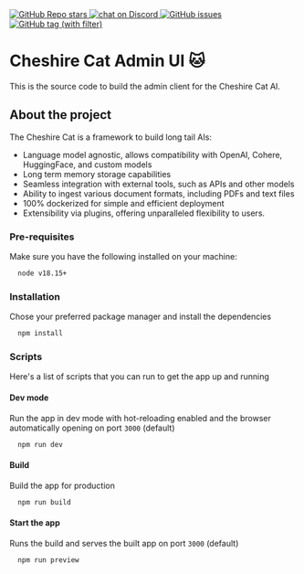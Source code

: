 <a href="https://github.com/cheshire-cat-ai/admin-vue">
  <img alt="GitHub Repo stars" src="https://img.shields.io/github/stars/cheshire-cat-ai/admin-vue?style=social">
</a>
<a href="https://discord.gg/bHX5sNFCYU">
  <img src="https://img.shields.io/discord/1092359754917089350?logo=discord" alt="chat on Discord">
</a>
<a href="https://github.com/cheshire-cat-ai/admin-vue/issues">
  <img alt="GitHub issues" src="https://img.shields.io/github/issues/cheshire-cat-ai/admin-vue">
</a>
<a href="https://github.com/cheshire-cat-ai/admin-vue/tags">
  <img alt="GitHub tag (with filter)" src="https://img.shields.io/github/v/tag/cheshire-cat-ai/admin-vue">
</a>

# Cheshire Cat Admin UI 🐱

This is the source code to build the admin client for the Cheshire Cat AI.

## About the project

The Cheshire Cat is a framework to build long tail AIs:

- Language model agnostic, allows compatibility with OpenAI, Cohere, HuggingFace, and custom models
- Long term memory storage capabilities
- Seamless integration with external tools, such as APIs and other models
- Ability to ingest various document formats, including PDFs and text files
- 100% dockerized for simple and efficient deployment
- Extensibility via plugins, offering unparalleled flexibility to users.

### Pre-requisites

Make sure you have the following installed on your machine:

```bash
  node v18.15+
```

### Installation

Chose your preferred package manager and install the dependencies

```bash
  npm install
```

### Scripts

Here's a list of scripts that you can run to get the app up and running

#### Dev mode

Run the app in dev mode with hot-reloading enabled and the browser automatically opening on port `3000` (default)

```bash
  npm run dev
```

#### Build

Build the app for production

```bash
  npm run build
```

#### Start the app

Runs the build and serves the built app on port `3000` (default)

```bash
  npm run preview
```
